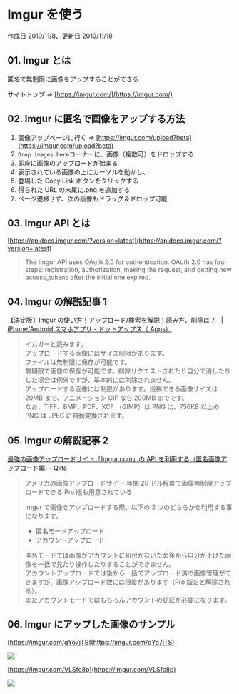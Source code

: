 # Imgur を使う

作成日 2019/11/8、更新日 2019/11/18

## 01. Imgur とは

匿名で無制限に画像をアップすることができる

サイトトップ => [https://imgur.com/](https://imgur.com/)

## 02. Imgur に匿名で画像をアップする方法

1. 画像アップページに行く => [https://imgur.com/upload?beta](https://imgur.com/upload?beta)
1. `Drop images here`コーナーに、画像（複数可）をドロップする
1. 即座に画像のアップロードが始まる
1. 表示されている画像の上にカーソルを動かし、
1. 登場した Copy Link ボタンをクリックする
1. 得られた URL の末尾に.png を追加する
1. ページ遷移せず、次の画像もドラッグ＆ドロップ可能

## 03. Imgur API とは

[https://apidocs.imgur.com/?version=latest](https://apidocs.imgur.com/?version=latest)

> The Imgur API uses OAuth 2.0 for authentication. OAuth 2.0 has four steps: registration, authorization, making the request, and getting new access_tokens after the initial one expired.

## 04. Imgur の解説記事 1

[【決定版】Imgur の使い方！アップロード/検索を解説！読み方、削除は？   \| iPhone/Android スマホアプリ \- ドットアップス（\.Apps）](https://dotapps.jp/articles/rjm48ar4p8kybmfv)

> イムガーと読みます。\
> アップロードする画像にはサイズ制限があります。\
> ファイルは無制限に保存が可能です。\
> 無期限で画像の保存が可能です。削除リクエストされたり自分で消したりした場合は例外ですが、基本的には削除されません。\
> アップロードする画像には制限があります。投稿できる画像サイズは 20MB まで、アニメーション GIF なら 200MB までです。\
> なお、TIFF、BMP、PDF、XCF （GIMP）は PNG に、756KB 以上の PNG は JPEG に自動変換されます。

## 05. Imgur の解説記事 2

[最強の画像アップロードサイト「Imgur\.com」の API を利用する（匿名画像アップロード編\) \- Qiita](https://qiita.com/AKB428/items/a5f68a3288cc596975ae)

> アメリカの画像アップロードサイト
> 年間 20 ドル程度で画像無制限アップロードできる Pro 版も用意されている
>
> imgur で画像をアップロードする際、以下の 2 つのどちらかを利用する事になります。
>
> - 匿名モードアップロード
> - アカウントアップロード
>
> 匿名モードでは画像がアカウントに紐付かないため後から自分が上げた画像を一括で見たり操作したりすることができません。\
> アカウントアップロードでは後から一括でアップロード済の画像管理ができますが、画像アップロード数には限度があります（Pro 版だと解除される）。\
> またアカウントモードではもちろんアカウントの認証が必要になります。

## 06. Imgur にアップした画像のサンプル

[https://imgur.com/qYo7jTS](https://imgur.com/qYo7jTS)

![](https://imgur.com/qYo7jTS.png)

[https://imgur.com/VLSfc8p](https://imgur.com/VLSfc8p)

![](https://imgur.com/VLSfc8p.png)
